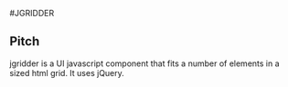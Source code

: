 #JGRIDDER

## Pitch

jgridder is a UI javascript component that fits a number of elements in a sized html grid. It uses jQuery. 
<br/>
